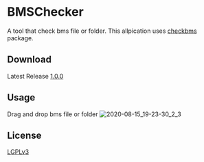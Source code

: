 # BMSChecker
A tool that check bms file or folder. This allpication uses [checkbms](https://github.com/Shimi9999/checkbms) package.

## Download
Latest Release [1.0.0](https://github.com/Shimi9999/BMSChecker/releases/download/1.0.0/BMSChecker_1.0.0.zip)

## Usage
Drag and drop bms file or folder
![2020-08-15_19-23-30_2_3](https://user-images.githubusercontent.com/38182044/90310598-f975f100-df2d-11ea-901c-150c3b8f052b.gif)

## License
[LGPLv3](https://opensource.org/licenses/LGPL-3.0)
